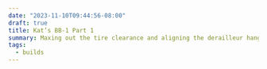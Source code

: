 ```yaml
---
date: "2023-11-10T09:44:56-08:00"
draft: true
title: Kat’s BB-1 Part 1
summary: Maxing out the tire clearance and aligning the derailleur hanger on Kat's new-to-her Bridgestone BB-1.
tags:
  - builds
---
```

